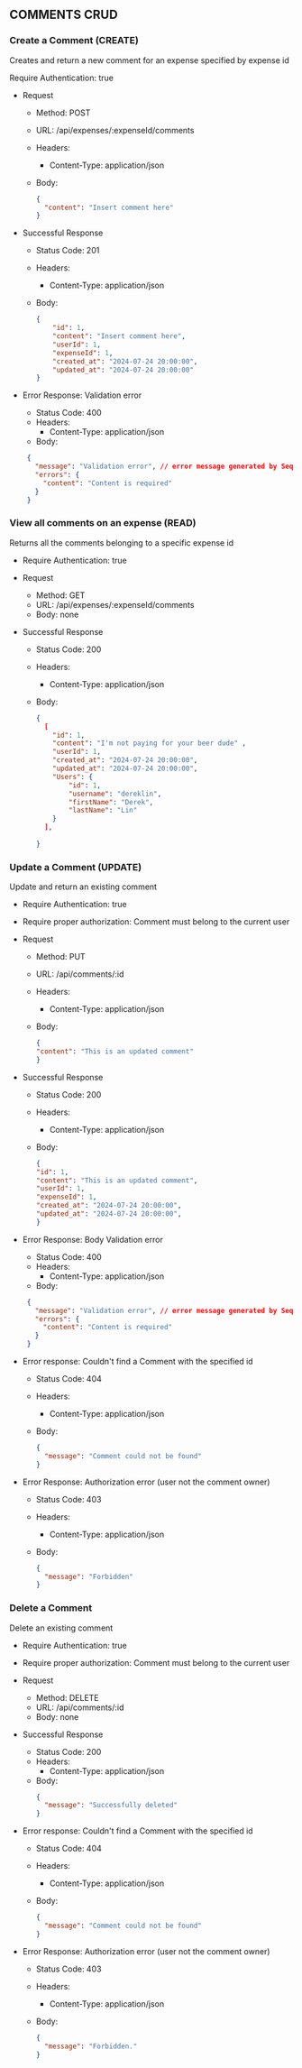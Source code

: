## COMMENTS CRUD

### Create a Comment (CREATE)

Creates and return a new comment for an expense specified by expense id

Require Authentication: true
* Request
  * Method: POST
  * URL: /api/expenses/:expenseId/comments
  * Headers:
    * Content-Type: application/json
  * Body:

    ```json
    {
      "content": "Insert comment here"
    }
    ```
* Successful Response
  * Status Code: 201
  * Headers:
    * Content-Type: application/json
  * Body:
  
    ```json
    {
        "id": 1,
        "content": "Insert comment here",
        "userId": 1,
        "expenseId": 1,
        "created_at": "2024-07-24 20:00:00",
        "updated_at": "2024-07-24 20:00:00"
    }
    ```
    
    
* Error Response: Validation error
  * Status Code: 400
  * Headers:
    * Content-Type: application/json
  * Body:
  
   ```json
    {
      "message": "Validation error", // error message generated by Sequelize
      "errors": {
        "content": "Content is required"
      }
    }
    ```
  

### View all comments on an expense (READ)

Returns all the comments belonging to a specific expense id

* Require Authentication: true
* Request
  * Method: GET
  * URL: /api/expenses/:expenseId/comments
  * Body: none

* Successful Response
  * Status Code: 200
  * Headers:
    * Content-Type: application/json
  * Body:

    ```json
    {
      [
        "id": 1,
        "content": "I'm not paying for your beer dude" ,
        "userId": 1,
        "created_at": "2024-07-24 20:00:00",
        "updated_at": "2024-07-24 20:00:00",
        "Users": {
            "id": 1,
            "username": "dereklin",
            "firstName": "Derek",
            "lastName": "Lin"
        }
      ],
      
    }
    ```
### Update a Comment (UPDATE)

Update and return an existing comment

* Require Authentication: true
* Require proper authorization: Comment must belong to the current user
* Request
  * Method: PUT
  * URL: /api/comments/:id
  * Headers:
    * Content-Type: application/json
  * Body:
  
    ```json
    {
    "content": "This is an updated comment"
    }
    ```

* Successful Response
  * Status Code: 200
  * Headers:
    * Content-Type: application/json
  * Body:
  
    ```json
    {
    "id": 1,
    "content": "This is an updated comment",
    "userId": 1,
    "expenseId": 1,
    "created_at": "2024-07-24 20:00:00",
    "updated_at": "2024-07-24 20:00:00",
    }
    ```

* Error Response: Body Validation error
  * Status Code: 400
  * Headers:
    * Content-Type: application/json
  * Body:
  
   ```json
    {
      "message": "Validation error", // error message generated by Sequelize
      "errors": {
        "content": "Content is required"
      }
    }
    ```

* Error response: Couldn't find a Comment with the specified id
  * Status Code: 404
  * Headers:
    * Content-Type: application/json
  * Body:

    ```json
    {
      "message": "Comment could not be found"
    }
    ```
    
* Error Response: Authorization error (user not the comment owner)
  * Status Code: 403
  * Headers:
    * Content-Type: application/json
  * Body:
  
    ```json
    {
      "message": "Forbidden"
    }
    ```

### Delete a Comment

Delete an existing comment

* Require Authentication: true
* Require proper authorization: Comment must belong to the current user
* Request
  * Method: DELETE
  * URL: /api/comments/:id
  * Body: none

* Successful Response
  * Status Code: 200
  * Headers:
    * Content-Type: application/json
  * Body:
    ```json
    {
      "message": "Successfully deleted"
    }
    ```
    
* Error response: Couldn't find a Comment with the specified id
  * Status Code: 404
  * Headers:
    * Content-Type: application/json
  * Body:

    ```json
    {
      "message": "Comment could not be found"
    }
    ```

* Error Response: Authorization error (user not the comment owner)
  * Status Code: 403
  * Headers:
    * Content-Type: application/json
  * Body:
  
    ```json
    {
      "message": "Forbidden."
    }
    ```

